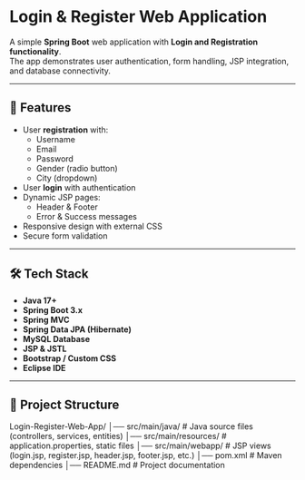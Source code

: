 # Login & Register Web Application

A simple **Spring Boot** web application with **Login and Registration functionality**.  
The app demonstrates user authentication, form handling, JSP integration, and database connectivity.

---

## 🚀 Features
- User **registration** with:
  - Username
  - Email
  - Password
  - Gender (radio button)
  - City (dropdown)
- User **login** with authentication
- Dynamic JSP pages:
  - Header & Footer
  - Error & Success messages
- Responsive design with external CSS
- Secure form validation

---

## 🛠️ Tech Stack
- **Java 17+**
- **Spring Boot 3.x**
- **Spring MVC**
- **Spring Data JPA (Hibernate)**
- **MySQL Database**
- **JSP & JSTL**
- **Bootstrap / Custom CSS**
- **Eclipse IDE**

---

## 📂 Project Structure

Login-Register-Web-App/
│── src/main/java/ # Java source files (controllers, services, entities)
│── src/main/resources/ # application.properties, static files
│── src/main/webapp/ # JSP views (login.jsp, register.jsp, header.jsp, footer.jsp, etc.)
│── pom.xml # Maven dependencies
│── README.md # Project documentation
